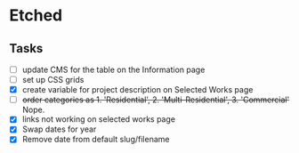 # Etched


## Tasks

- [ ] update CMS for the table on the Information page
- [ ] set up CSS grids
- [x] create variable for project description on Selected Works page
- [ ] ~~order categories as 1. 'Residential', 2. 'Multi-Residential', 3. 'Commercial'~~ Nope.
- [x] links not working on selected works page
- [x] Swap dates for year
- [x] Remove date from default slug/filename
